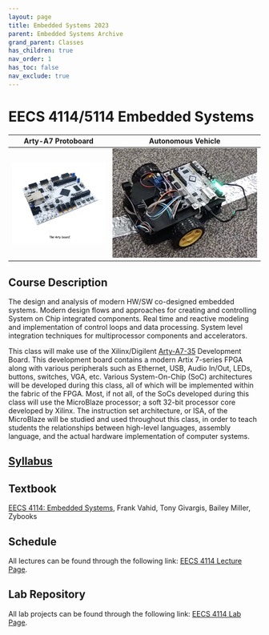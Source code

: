```yaml
---
layout: page
title: Embedded Systems 2023
parent: Embedded Systems Archive
grand_parent: Classes
has_children: true
nav_order: 1
has_toc: false
nav_exclude: true
---
```


# EECS 4114/5114 Embedded Systems

| Arty-A7 Protoboard                       | Autonomous Vehicle                     |
| ---------------------------------------- | -------------------------------------- |
| ![Arty-A7 Protoboard](./assets/images/arty.png) | ![Autonomous Vehicle](./assets/images/car-2.png) |

## Course Description

The design and analysis of modern HW/SW co-designed embedded systems. Modern design flows and approaches for creating and controlling System on Chip integrated components. Real time and reactive modeling and implementation of control loops and data processing. System level integration techniques for multiprocessor components and accelerators.

This class will make use of the Xilinx/Digilent [Arty-A7-35](https://www.xilinx.com/products/boards-and-kits/1-elhaap.html) Development Board. This development board contains a modern Artix 7-series FPGA along with various peripherals such as Ethernet, USB, Audio In/Out, LEDs, buttons, switches, VGA, etc. Various System-On-Chip (SoC) architectures will be developed during this class, all of which will be implemented within the fabric of the FPGA. Most, if not all, of the SoCs developed during this class will use the MicroBlaze processor; a soft 32-bit processor core developed by Xilinx. The instruction set architecture, or ISA, of the MicroBlaze will be studied and used throughout this class, in order to teach students the relationships between high-level languages, assembly language, and the actual hardware implementation of computer systems.

## [Syllabus](./syllabus.md)

## Textbook

[EECS 4114: Embedded Systems](https://learn.zybooks.com), Frank Vahid, Tony Givargis, Bailey Miller, Zybooks


## Schedule

All lectures can be found through the following link: [EECS 4114 Lecture Page](./schedule.md).

## Lab Repository

All lab projects can be found through the following link: [EECS 4114 Lab Page](./labs).
